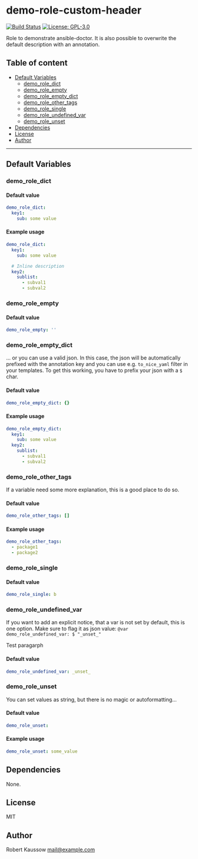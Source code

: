 # demo-role-custom-header

[![Build Status](https://img.shields.io/drone/build/thegeeklab/ansible-doctor?logo=drone&server=https%3A%2F%2Fdrone.thegeeklab.de)](https://drone.thegeeklab.de/thegeeklab/ansible-doctor)
[![License: GPL-3.0](https://img.shields.io/github/license/thegeeklab/ansible-doctor)](https://github.com/thegeeklab/ansible-doctor/blob/main/LICENSE)

Role to demonstrate ansible-doctor. It is also possible to overwrite the default description with an annotation.

## Table of content

- [Default Variables](#default-variables)
  - [demo_role_dict](#demo_role_dict)
  - [demo_role_empty](#demo_role_empty)
  - [demo_role_empty_dict](#demo_role_empty_dict)
  - [demo_role_other_tags](#demo_role_other_tags)
  - [demo_role_single](#demo_role_single)
  - [demo_role_undefined_var](#demo_role_undefined_var)
  - [demo_role_unset](#demo_role_unset)
- [Dependencies](#dependencies)
- [License](#license)
- [Author](#author)

---

## Default Variables

### demo_role_dict

#### Default value

```YAML
demo_role_dict:
  key1:
    sub: some value
```

#### Example usage

```YAML
demo_role_dict:
  key1:
    sub: some value

  # Inline description
  key2:
    sublist:
      - subval1
      - subval2
```

### demo_role_empty

#### Default value

```YAML
demo_role_empty: ''
```

### demo_role_empty_dict

... or you can use a valid json. In this case, the json will be automatically prefixed with the annotation key and you can use e.g. `to_nice_yaml` filter in your templates. To get this working, you have to prefix your json with a `$` char.

#### Default value

```YAML
demo_role_empty_dict: {}
```

#### Example usage

```YAML
demo_role_empty_dict:
  key1:
    sub: some value
  key2:
    sublist:
      - subval1
      - subval2
```

### demo_role_other_tags

If a variable need some more explanation, this is a good place to do so.

#### Default value

```YAML
demo_role_other_tags: []
```

#### Example usage

```YAML
demo_role_other_tags:
  - package1
  - package2
```

### demo_role_single

#### Default value

```YAML
demo_role_single: b
```

### demo_role_undefined_var

If you want to add an explicit notice, that a var is not set by default, this is one option. Make sure to flag it as json value: `@var demo_role_undefined_var: $ "_unset_"`

Test paragarph

#### Default value

```YAML
demo_role_undefined_var: _unset_
```

### demo_role_unset

You can set values as string, but there is no magic or autoformatting...

#### Default value

```YAML
demo_role_unset:
```

#### Example usage

```YAML
demo_role_unset: some_value
```

## Dependencies

None.

## License

MIT

## Author

Robert Kaussow <mail@example.com>
